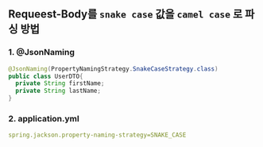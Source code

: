 ## Requeest-Body를 `snake case` 값을 `camel case` 로 파싱 방법

### 1. @JsonNaming
```java
@JsonNaming(PropertyNamingStrategy.SnakeCaseStrategy.class)
public class UserDTO{
  private String firstName;
  private String lastName;
}
```

### 2. application.yml
```yml
spring.jackson.property-naming-strategy=SNAKE_CASE
```
